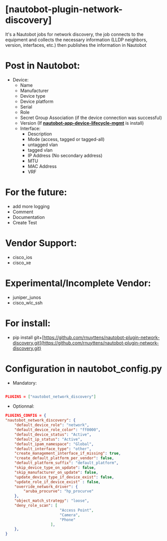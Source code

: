 
# [nautobot-plugin-network-discovery]

It's a Nautobot jobs for network discovery, the job connects to the equipment and collects the necessary information (LLDP neighbors, version, interfaces, etc.) then publishes the information in Nautobot
# Post in Nautobot:
- Device:
	- Name
	- Manufacturer
	- Device type
	- Device platform
	- Serial
	- Role
	- Secret Group Association (if the device connection was successful)
	- Version (If **[nautobot-app-device-lifecycle-mgmt](https://github.com/nautobot/nautobot-app-device-lifecycle-mgmt)** is install)
	- Interface:
		- Description
		- Mode (access, tagged or tagged-all)
		- untagged vlan
		- tagged vlan
		- IP Address (No secondary address) 
		- MTU
		- MAC Address
		- VRF



# For the future:

- add more logging
- Comment
- Documentation
- Create Test

# Vendor Support:

- cisco_ios
- cisco_xe

# Experimental/Incomplete Vendor:

- juniper_junos
- cisco_wlc_ssh

# For install:

- pip install git+[https://github.com/rnuyttens/nautobot-plugin-network-discovery.git](https://github.com/rnuyttens/nautobot-plugin-network-discovery.git)

# Configuration in nautobot_config.py

- Mandatory:

```json

PLUGINS = ["nautobot_network_discovery"]

```

- Optionnal:

```json
PLUGINS_CONFIG = {
"nautobot_network_discovery": {
	"default_device_role": "network",
	"default_device_role_color": "ff0000",
	"default_device_status": "Active",
	"default_ip_status": "Active",
	"default_ipam_namespace": "Global",
	"default_interface_type": "other",
	"create_management_interface_if_missing": true,
	"create_default_platform_per_vendor": false,
	"default_platform_suffix": "default_platform",
	"skip_device_type_on_update": false,
	"skip_manufacturer_on_update": false,
	"update_device_type_if_device_exist": false,
	"update_role_if_device_exist" : false,
	"override_network_driver": {
		"aruba_procurve": "hp_procurve"
	},
	"object_match_strategy": "loose",
	"deny_role_scan": [
						"Access Point",
						"Camera",
						"Phone"
					],
	}, 
}
```
